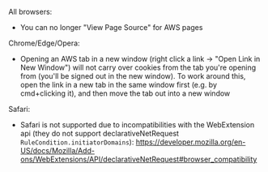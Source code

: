 All browsers:

- You can no longer "View Page Source" for AWS pages

Chrome/Edge/Opera:

- Opening an AWS tab in a new window (right click a link -> "Open Link in New Window") will not carry over cookies from the tab you're opening from (you'll be signed out in the new window). To work around this, open the link in a new tab in the same window first (e.g. by cmd+clicking it), and then move the tab out into a new window

Safari:

- Safari is not supported due to incompatibilities with the WebExtension api (they do not support declarativeNetRequest `RuleCondition.initiatorDomains`): https://developer.mozilla.org/en-US/docs/Mozilla/Add-ons/WebExtensions/API/declarativeNetRequest#browser_compatibility
